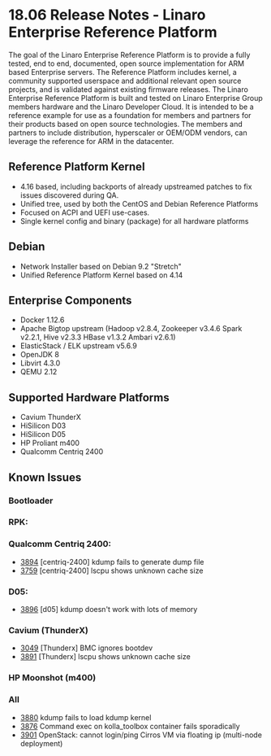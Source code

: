 # 18.06 Release Notes - Linaro Enterprise Reference Platform

The goal of the Linaro Enterprise Reference Platform is to provide a fully tested, end to end, documented, open source implementation for ARM based Enterprise servers. The Reference Platform includes kernel, a community supported userspace and additional relevant open source projects, and is validated against existing firmware releases. The Linaro Enterprise Reference Platform is built and tested on Linaro Enterprise Group members hardware and the Linaro Developer Cloud. It is intended to be a reference example for use as a foundation for members and partners for their products based on open source technologies. The members and partners to include distribution, hyperscaler or OEM/ODM vendors, can leverage the reference for ARM in the datacenter.

## Reference Platform Kernel

- 4.16 based, including backports of already upstreamed patches to fix issues discovered during QA.
- Unified tree, used by both the CentOS and Debian Reference Platforms
- Focused on ACPI and UEFI use-cases.
- Single kernel config and binary (package) for all hardware platforms

## Debian

- Network Installer based on Debian 9.2 "Stretch"
- Unified Reference Platform Kernel based on 4.14

## Enterprise Components
- Docker 1.12.6
- Apache Bigtop upstream (Hadoop v2.8.4, Zookeeper v3.4.6 Spark v2.2.1, Hive v2.3.3 HBase v1.3.2 Ambari v2.6.1)
- ElasticStack / ELK upstream v5.6.9
- OpenJDK 8
- Libvirt 4.3.0
- QEMU 2.12

## Supported Hardware Platforms

- Cavium ThunderX
- HiSilicon D03
- HiSilicon D05
- HP Proliant m400
- Qualcomm Centriq 2400

## Known Issues

### Bootloader

### RPK:

### Qualcomm Centriq 2400:
- [3894](https://bugs.linaro.org/show_bug.cgi?id=3894) [centriq-2400] kdump fails to generate dump file
- [3759](https://bugs.linaro.org/show_bug.cgi?id=3759) [centriq-2400] lscpu shows unknown cache size


### D05:
- [3896](https://bugs.linaro.org/show_bug.cgi?id=3896) [d05] kdump doesn't work with lots of memory

### Cavium (ThunderX)
- [3049](https://bugs.linaro.org/show_bug.cgi?id=3049) [Thunderx] BMC ignores bootdev
- [3891](https://bugs.linaro.org/show_bug.cgi?id=3891) [Thunderx] lscpu shows unknown cache size


### HP Moonshot (m400)

### All
- [3880](https://bugs.linaro.org/show_bug.cgi?id=3880) kdump fails to load kdump kernel
- [3876](https://bugs.linaro.org/show_bug.cgi?id=3876) Command exec on kolla_toolbox container fails sporadically
- [3901](https://bugs.linaro.org/show_bug.cgi?id=3901) OpenStack: cannot login/ping Cirros VM via floating ip (multi-node deployment)
